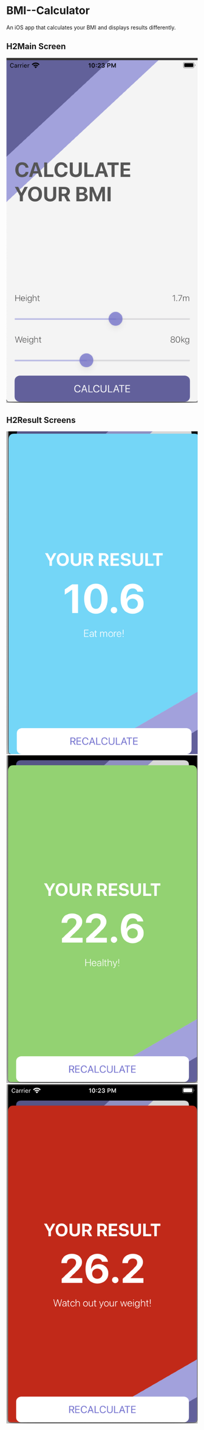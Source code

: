# BMI--Calculator
An iOS app that calculates your BMI and displays results differently.

## H2Main Screen
![main](https://github.com/yvoxu/BMI--Calculator/blob/master/app-demo/main.png)


## H2Result Screens
![underweight](https://github.com/yvoxu/BMI--Calculator/blob/master/app-demo/underweight.png)
![healthy](https://github.com/yvoxu/BMI--Calculator/blob/master/app-demo/healthy.png)
![overweight](https://github.com/yvoxu/BMI--Calculator/blob/master/app-demo/overweight.png)
